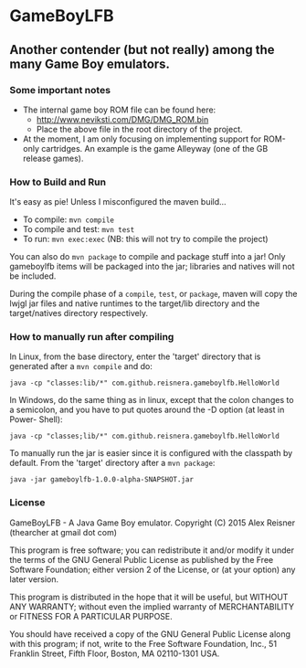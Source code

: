 # GameBoyLFB
## Another contender (but not really) among the many Game Boy emulators.

### Some important notes
- The internal game boy ROM file can be found here:
  - http://www.neviksti.com/DMG/DMG_ROM.bin
  - Place the above file in the root directory of the project.
- At the moment, I am only focusing on implementing support for ROM-only
  cartridges. An example is the game Alleyway (one of the GB release games).

### How to Build and Run
It's easy as pie! Unless I misconfigured the maven build...

- To compile: `mvn compile`
- To compile and test: `mvn test`
- To run: `mvn exec:exec` (NB: this will not try to compile the project)

You can also do `mvn package` to compile and package stuff into a jar! Only
gameboylfb items will be packaged into the jar; libraries and natives will not
be included.

During the compile phase of a `compile`, `test`, or `package`, maven will
copy the lwjgl jar files and native runtimes to the target/lib directory and
the target/natives directory respectively.

### How to manually run after compiling
In Linux, from the base directory, enter the 'target' directory that is
generated after a `mvn compile` and do:

`java -cp "classes:lib/*" com.github.reisnera.gameboylfb.HelloWorld`

In Windows, do the same thing as in linux, except that the colon changes to a
semicolon, and you have to put quotes around the -D option (at least in Power-
Shell):

`java -cp "classes;lib/*" com.github.reisnera.gameboylfb.HelloWorld`

To manually run the jar is easier since it is configured with the classpath by
default. From the 'target' directory after a `mvn package`:

`java -jar gameboylfb-1.0.0-alpha-SNAPSHOT.jar`

### License
 GameBoyLFB - A Java Game Boy emulator.
 Copyright (C) 2015 Alex Reisner (thearcher at gmail dot com)

 This program is free software; you can redistribute it and/or modify
 it under the terms of the GNU General Public License as published by
 the Free Software Foundation; either version 2 of the License, or
 (at your option) any later version.

 This program is distributed in the hope that it will be useful,
 but WITHOUT ANY WARRANTY; without even the implied warranty of
 MERCHANTABILITY or FITNESS FOR A PARTICULAR PURPOSE.

 You should have received a copy of the GNU General Public License along
 with this program; if not, write to the Free Software Foundation, Inc.,
 51 Franklin Street, Fifth Floor, Boston, MA 02110-1301 USA.

